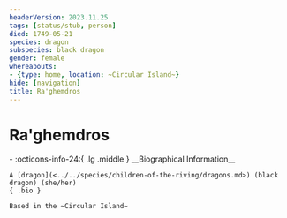 ```yaml
---
headerVersion: 2023.11.25
tags: [status/stub, person]
died: 1749-05-21
species: dragon
subspecies: black dragon
gender: female
whereabouts:
- {type: home, location: ~Circular Island~}
hide: [navigation]
title: Ra'ghemdros
---
```

# Ra'ghemdros
<div class="grid cards ext-narrow-margin ext-one-column" markdown>
- :octicons-info-24:{ .lg .middle } __Biographical Information__

    A [dragon](<../../species/children-of-the-riving/dragons.md>) (black dragon) (she/her)  
    { .bio }

    Based in the ~Circular Island~
</div>


